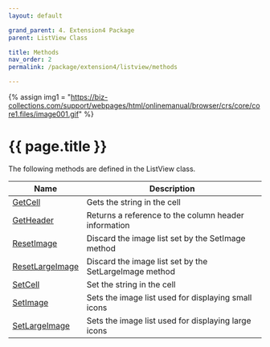 ```yaml
---
layout: default

grand_parent: 4. Extension4 Package
parent: ListView Class

title: Methods
nav_order: 2
permalink: /package/extension4/listview/methods

---
```

{% assign img1 = "https://biz-collections.com/support/webpages/html/onlinemanual/browser/crs/core/core1.files/image001.gif" %}


# {{ page.title }}

The following methods are defined in the ListView class.

|Name       | Description   |
|----------	|---------------|
|[GetCell](/package/extension4/listview/methods/getcell)| Gets the string in the cell|
|[GetHeader](/package/extension4/listview/methods/getheader)| Returns a reference to the column header information|
|[ResetImage](/package/extension4/listview/methods/resetimage)| Discard the image list set by the SetImage method|
|[ResetLargeImage](/package/extension4/listview/methods/resetlargeimage)|Discard the image list set by the SetLargeImage method |
|[SetCell](/package/extension4/listview/methods/setcell)|Set the string in the cell |
|[SetImage](/package/extension4/listview/methods/setimage)|Sets the image list used for displaying small icons |
|[SetLargeImage](/package/extension4/listview/methods/setlargeimage)|Sets the image list used for displaying large icons |